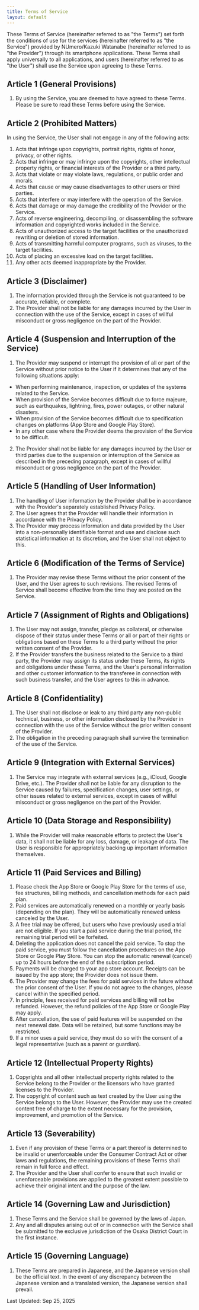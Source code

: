 ```yaml
---
title: Terms of Service
layout: default
---
```


These Terms of Service (hereinafter referred to as "the Terms") set forth the conditions of use for the services (hereinafter referred to as "the Service") provided by NUmero/Kazuki Watanabe (hereinafter referred to as "the Provider") through its smartphone applications. These Terms shall apply universally to all applications, and users (hereinafter referred to as "the User") shall use the Service upon agreeing to these Terms.

## Article 1 (General Provisions)
1. By using the Service, you are deemed to have agreed to these Terms. Please be sure to read these Terms before using the Service.

## Article 2 (Prohibited Matters)
In using the Service, the User shall not engage in any of the following acts:
1. Acts that infringe upon copyrights, portrait rights, rights of honor, privacy, or other rights.
2. Acts that infringe or may infringe upon the copyrights, other intellectual property rights, or financial interests of the Provider or a third party.
3. Acts that violate or may violate laws, regulations, or public order and morals.
4. Acts that cause or may cause disadvantages to other users or third parties.
5. Acts that interfere or may interfere with the operation of the Service.
6. Acts that damage or may damage the credibility of the Provider or the Service.
7. Acts of reverse engineering, decompiling, or disassembling the software information and copyrighted works included in the Service.
8. Acts of unauthorized access to the target facilities or the unauthorized rewriting or deletion of stored information.
9. Acts of transmitting harmful computer programs, such as viruses, to the target facilities.
10. Acts of placing an excessive load on the target facilities.
11. Any other acts deemed inappropriate by the Provider.

## Article 3 (Disclaimer)
1. The information provided through the Service is not guaranteed to be accurate, reliable, or complete.
2. The Provider shall not be liable for any damages incurred by the User in connection with the use of the Service, except in cases of willful misconduct or gross negligence on the part of the Provider.

## Article 4 (Suspension and Interruption of the Service)
1. The Provider may suspend or interrupt the provision of all or part of the Service without prior notice to the User if it determines that any of the following situations apply:

- When performing maintenance, inspection, or updates of the systems related to the Service.
- When provision of the Service becomes difficult due to force majeure, such as earthquakes, lightning, fires, power outages, or other natural disasters.
- When provision of the Service becomes difficult due to specification changes on platforms (App Store and Google Play Store).
- In any other case where the Provider deems the provision of the Service to be difficult.

2. The Provider shall not be liable for any damages incurred by the User or third parties due to the suspension or interruption of the Service as described in the preceding paragraph, except in cases of willful misconduct or gross negligence on the part of the Provider.

## Article 5 (Handling of User Information)
1. The handling of User information by the Provider shall be in accordance with the Provider's separately established Privacy Policy.
2. The User agrees that the Provider will handle their information in accordance with the Privacy Policy.
3. The Provider may process information and data provided by the User into a non-personally identifiable format and use and disclose such statistical information at its discretion, and the User shall not object to this.

## Article 6 (Modification of the Terms of Service)
1. The Provider may revise these Terms without the prior consent of the User, and the User agrees to such revisions. The revised Terms of Service shall become effective from the time they are posted on the Service.

## Article 7 (Assignment of Rights and Obligations)
1. The User may not assign, transfer, pledge as collateral, or otherwise dispose of their status under these Terms or all or part of their rights or obligations based on these Terms to a third party without the prior written consent of the Provider.
2. If the Provider transfers the business related to the Service to a third party, the Provider may assign its status under these Terms, its rights and obligations under these Terms, and the User's personal information and other customer information to the transferee in connection with such business transfer, and the User agrees to this in advance.

## Article 8 (Confidentiality)
1. The User shall not disclose or leak to any third party any non-public technical, business, or other information disclosed by the Provider in connection with the use of the Service without the prior written consent of the Provider.
2. The obligation in the preceding paragraph shall survive the termination of the use of the Service.

## Article 9 (Integration with External Services)
1. The Service may integrate with external services (e.g., iCloud, Google Drive, etc.). The Provider shall not be liable for any disruption to the Service caused by failures, specification changes, user settings, or other issues related to external services, except in cases of willful misconduct or gross negligence on the part of the Provider.

## Article 10 (Data Storage and Responsibility)
1. While the Provider will make reasonable efforts to protect the User's data, it shall not be liable for any loss, damage, or leakage of data. The User is responsible for appropriately backing up important information themselves.

## Article 11 (Paid Services and Billing)
1. Please check the App Store or Google Play Store for the terms of use, fee structures, billing methods, and cancellation methods for each paid plan.
2. Paid services are automatically renewed on a monthly or yearly basis (depending on the plan). They will be automatically renewed unless canceled by the User.
3. A free trial may be offered, but users who have previously used a trial are not eligible. If you start a paid service during the trial period, the remaining trial period will be forfeited.
4. Deleting the application does not cancel the paid service. To stop the paid service, you must follow the cancellation procedures on the App Store or Google Play Store. You can stop the automatic renewal (cancel) up to 24 hours before the end of the subscription period.
5. Payments will be charged to your app store account. Receipts can be issued by the app store; the Provider does not issue them.
6. The Provider may change the fees for paid services in the future without the prior consent of the User. If you do not agree to the changes, please cancel within the specified period.
7. In principle, fees received for paid services and billing will not be refunded. However, the refund policies of the App Store or Google Play may apply.
8. After cancellation, the use of paid features will be suspended on the next renewal date. Data will be retained, but some functions may be restricted.
9. If a minor uses a paid service, they must do so with the consent of a legal representative (such as a parent or guardian).

## Article 12 (Intellectual Property Rights)
1. Copyrights and all other intellectual property rights related to the Service belong to the Provider or the licensors who have granted licenses to the Provider.
2. The copyright of content such as text created by the User using the Service belongs to the User. However, the Provider may use the created content free of charge to the extent necessary for the provision, improvement, and promotion of the Service.

## Article 13 (Severability)
1. Even if any provision of these Terms or a part thereof is determined to be invalid or unenforceable under the Consumer Contract Act or other laws and regulations, the remaining provisions of these Terms shall remain in full force and effect.
2. The Provider and the User shall confer to ensure that such invalid or unenforceable provisions are applied to the greatest extent possible to achieve their original intent and the purpose of the law.

## Article 14 (Governing Law and Jurisdiction)
1. These Terms and the Service shall be governed by the laws of Japan.
2. Any and all disputes arising out of or in connection with the Service shall be submitted to the exclusive jurisdiction of the Osaka District Court in the first instance.

## Article 15 (Governing Language)
1. These Terms are prepared in Japanese, and the Japanese version shall be the official text. In the event of any discrepancy between the Japanese version and a translated version, the Japanese version shall prevail.

Last Updated: Sep 25, 2025